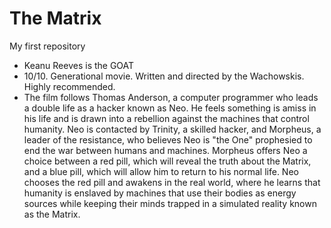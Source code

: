 # The Matrix
My first repository

- Keanu Reeves is the GOAT
- 10/10. Generational movie.  Written and directed by the Wachowskis. Highly recommended.
- The film follows Thomas Anderson, a computer programmer who leads a double life as a hacker known as Neo. He feels something is amiss in his life and is drawn into a rebellion against the machines that control humanity. Neo is contacted by Trinity, a skilled hacker, and Morpheus, a leader of the resistance, who believes Neo is "the One" prophesied to end the war between humans and machines. Morpheus offers Neo a choice between a red pill, which will reveal the truth about the Matrix, and a blue pill, which will allow him to return to his normal life. Neo chooses the red pill and awakens in the real world, where he learns that humanity is enslaved by machines that use their bodies as energy sources while keeping their minds trapped in a simulated reality known as the Matrix.





